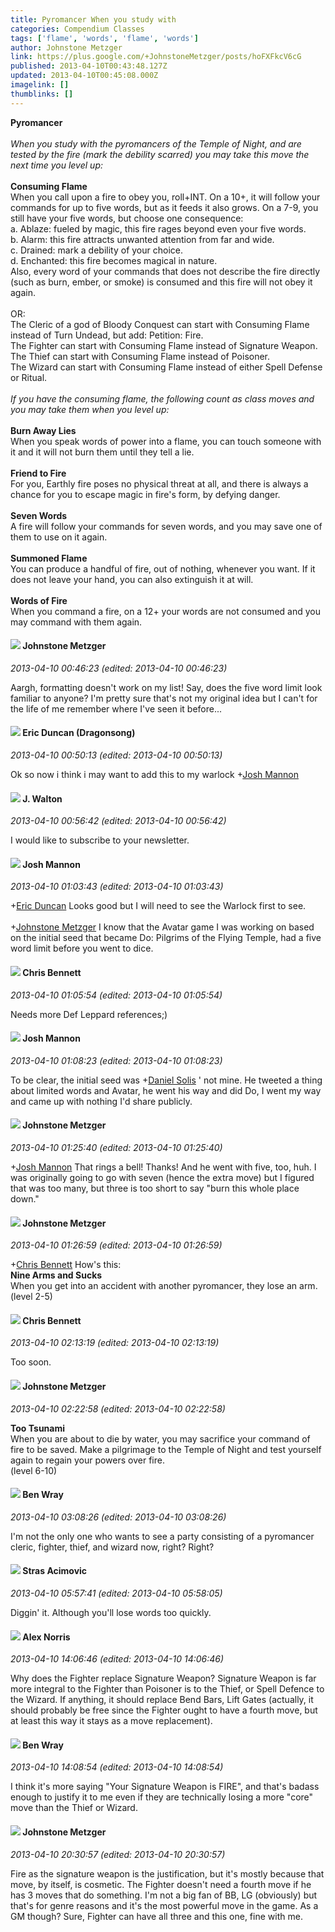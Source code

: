 ```yaml
---
title: Pyromancer When you study with
categories: Compendium Classes
tags: ['flame', 'words', 'flame', 'words']
author: Johnstone Metzger
link: https://plus.google.com/+JohnstoneMetzger/posts/hoFXFkcV6cG
published: 2013-04-10T00:43:48.127Z
updated: 2013-04-10T00:45:08.000Z
imagelink: []
thumblinks: []
---
```


<b>Pyromancer</b><br /><br /><i>When you study with the pyromancers of the Temple of Night, and are tested by the fire (mark the debility scarred) you may take this move the next time you level up:</i><br /><br /><b>Consuming Flame</b><br />When you call upon a fire to obey you, roll+INT. On a 10+, it will follow your commands for up to five words, but as it feeds it also grows. On a 7-9, you still have your five words, but choose one consequence:<br />a. Ablaze: fueled by magic, this fire rages beyond even your five words.<br />b. Alarm: this fire attracts unwanted attention from far and wide.<br />c. Drained: mark a debility of your choice.<br />d. Enchanted: this fire becomes magical in nature.<br />Also, every word of your commands that does not describe the fire directly (such as burn, ember, or smoke) is consumed and this fire will not obey it again.<br /> <br />OR:<br />The Cleric of a god of Bloody Conquest can start with Consuming Flame instead of Turn Undead, but add: Petition: Fire.<br />The Fighter can start with Consuming Flame instead of Signature Weapon.<br />The Thief can start with Consuming Flame instead of Poisoner.<br />The Wizard can start with Consuming Flame instead of either Spell Defense or Ritual.<br /> <br /><i>If you have the consuming flame, the following count as class moves and you may take them when you level up:</i><br /><br /><b>Burn Away Lies</b><br />When you speak words of power into a flame, you can touch someone with it and it will not burn them until they tell a lie.<br /><br /><b>Friend to Fire</b><br />For you, Earthly fire poses no physical threat at all, and there is always a chance for you to escape magic in fire&#39;s form, by defying danger.<br /><br /><b>Seven Words</b><br />A fire will follow your commands for seven words, and you may save one of them to use on it again.<br /><br /><b>Summoned Flame</b><br />You can produce a handful of fire, out of nothing, whenever you want. If it does not leave your hand, you can also extinguish it at will.<br /><br /><b>Words of Fire</b><br />When you command a fire, on a 12+ your words are not consumed and you may command with them again.
<div id='comment z12kzrvqntj4hrxbn04cexzwmyeiyxsgqu40k'>
  <h4><img src='{{site.baseurl}}//images/avatars/113864117304127544117_photo.jpg'> Johnstone Metzger</h4>
      <p><cite>2013-04-10 00:46:23 (edited: 2013-04-10 00:46:23)</cite></p>
        <p>Aargh, formatting doesn&#39;t work on my list! Say, does the five word limit look familiar to anyone? I&#39;m pretty sure that&#39;s not my original idea but I can&#39;t for the life of me remember where I&#39;ve seen it before...</p>
</div>
        

<div id='comment z12kzrvqntj4hrxbn04cexzwmyeiyxsgqu40k'>
  <h4><img src='{{site.baseurl}}//images/avatars/109931133667795594746_photo.jpg'> Eric Duncan (Dragonsong)</h4>
      <p><cite>2013-04-10 00:50:13 (edited: 2013-04-10 00:50:13)</cite></p>
        <p>Ok so now i think i may want to add this to my warlock <span class="proflinkWrapper"><span class="proflinkPrefix">+</span><a class="proflink" href="https://plus.google.com/114328860087669678984" oid="114328860087669678984">Josh Mannon</a></span> </p>
</div>
        

<div id='comment z12kzrvqntj4hrxbn04cexzwmyeiyxsgqu40k'>
  <h4><img src='{{site.baseurl}}//images/avatars/111694100408744715863_photo.jpg'> J. Walton</h4>
      <p><cite>2013-04-10 00:56:42 (edited: 2013-04-10 00:56:42)</cite></p>
        <p>I would like to subscribe to your newsletter.</p>
</div>
        

<div id='comment z12kzrvqntj4hrxbn04cexzwmyeiyxsgqu40k'>
  <h4><img src='{{site.baseurl}}//images/avatars/114328860087669678984_photo.jpg'> Josh Mannon</h4>
      <p><cite>2013-04-10 01:03:43 (edited: 2013-04-10 01:03:43)</cite></p>
        <p><span class="proflinkWrapper"><span class="proflinkPrefix">+</span><a class="proflink" href="https://plus.google.com/109931133667795594746" oid="109931133667795594746">Eric Duncan</a></span> Looks good but I will need to see the Warlock first to see. <br /><br /><span class="proflinkWrapper"><span class="proflinkPrefix">+</span><a class="proflink" href="https://plus.google.com/113864117304127544117" oid="113864117304127544117">Johnstone Metzger</a></span> I know that the Avatar game I was working on based on the initial seed that became Do: Pilgrims of the Flying Temple, had a five word limit before you went to dice.</p>
</div>
        

<div id='comment z12kzrvqntj4hrxbn04cexzwmyeiyxsgqu40k'>
  <h4><img src='{{site.baseurl}}//images/avatars/118281161314909153080_photo.jpg'> Chris Bennett</h4>
      <p><cite>2013-04-10 01:05:54 (edited: 2013-04-10 01:05:54)</cite></p>
        <p>Needs more Def Leppard references;)</p>
</div>
        

<div id='comment z12kzrvqntj4hrxbn04cexzwmyeiyxsgqu40k'>
  <h4><img src='{{site.baseurl}}//images/avatars/114328860087669678984_photo.jpg'> Josh Mannon</h4>
      <p><cite>2013-04-10 01:08:23 (edited: 2013-04-10 01:08:23)</cite></p>
        <p>To be clear, the initial seed was <span class="proflinkWrapper"><span class="proflinkPrefix">+</span><a class="proflink" href="https://plus.google.com/111756607933939087755" oid="111756607933939087755">Daniel Solis</a></span> &#39; not mine. He tweeted a thing about limited words and Avatar, he went his way and did Do, I went my way and came up with nothing I&#39;d share publicly.</p>
</div>
        

<div id='comment z12kzrvqntj4hrxbn04cexzwmyeiyxsgqu40k'>
  <h4><img src='{{site.baseurl}}//images/avatars/113864117304127544117_photo.jpg'> Johnstone Metzger</h4>
      <p><cite>2013-04-10 01:25:40 (edited: 2013-04-10 01:25:40)</cite></p>
        <p><span class="proflinkWrapper"><span class="proflinkPrefix">+</span><a class="proflink" href="https://plus.google.com/114328860087669678984" oid="114328860087669678984">Josh Mannon</a></span> That rings a bell! Thanks! And he went with five, too, huh. I was originally going to go with seven (hence the extra move) but I figured that was too many, but three is too short to say &quot;burn this whole place down.&quot;</p>
</div>
        

<div id='comment z12kzrvqntj4hrxbn04cexzwmyeiyxsgqu40k'>
  <h4><img src='{{site.baseurl}}//images/avatars/113864117304127544117_photo.jpg'> Johnstone Metzger</h4>
      <p><cite>2013-04-10 01:26:59 (edited: 2013-04-10 01:26:59)</cite></p>
        <p><span class="proflinkWrapper"><span class="proflinkPrefix">+</span><a class="proflink" href="https://plus.google.com/118281161314909153080" oid="118281161314909153080">Chris Bennett</a></span> How&#39;s this:<br /><b>Nine Arms and Sucks</b><br />When you get into an accident with another pyromancer, they lose an arm.<br />(level 2-5)</p>
</div>
        

<div id='comment z12kzrvqntj4hrxbn04cexzwmyeiyxsgqu40k'>
  <h4><img src='{{site.baseurl}}//images/avatars/118281161314909153080_photo.jpg'> Chris Bennett</h4>
      <p><cite>2013-04-10 02:13:19 (edited: 2013-04-10 02:13:19)</cite></p>
        <p>Too soon.</p>
</div>
        

<div id='comment z12kzrvqntj4hrxbn04cexzwmyeiyxsgqu40k'>
  <h4><img src='{{site.baseurl}}//images/avatars/113864117304127544117_photo.jpg'> Johnstone Metzger</h4>
      <p><cite>2013-04-10 02:22:58 (edited: 2013-04-10 02:22:58)</cite></p>
        <p><b>Too Tsunami</b><br />When you are about to die by water, you may sacrifice your command of fire to be saved. Make a pilgrimage to the Temple of Night and test yourself again to regain your powers over fire.<br />(level 6-10)</p>
</div>
        

<div id='comment z12kzrvqntj4hrxbn04cexzwmyeiyxsgqu40k'>
  <h4><img src='{{site.baseurl}}//images/avatars/117478240607286855024_photo.jpg'> Ben Wray</h4>
      <p><cite>2013-04-10 03:08:26 (edited: 2013-04-10 03:08:26)</cite></p>
        <p>I&#39;m not the only one who wants to see a party consisting of a pyromancer cleric, fighter, thief, and wizard now, right? Right?</p>
</div>
        

<div id='comment z12kzrvqntj4hrxbn04cexzwmyeiyxsgqu40k'>
  <h4><img src='{{site.baseurl}}//images/avatars/101825723823652157001_photo.jpg'> Stras Acimovic</h4>
      <p><cite>2013-04-10 05:57:41 (edited: 2013-04-10 05:58:05)</cite></p>
        <p>Diggin&#39; it. Although you&#39;ll lose words too quickly.</p>
</div>
        

<div id='comment z12kzrvqntj4hrxbn04cexzwmyeiyxsgqu40k'>
  <h4><img src='{{site.baseurl}}//images/avatars/112750659160242168572_photo.jpg'> Alex Norris</h4>
      <p><cite>2013-04-10 14:06:46 (edited: 2013-04-10 14:06:46)</cite></p>
        <p>Why does the Fighter replace Signature Weapon? Signature Weapon is far more integral to the Fighter than Poisoner is to the Thief, or Spell Defence to the Wizard. If anything, it should replace Bend Bars, Lift Gates (actually, it should probably be free since the Fighter ought to have a fourth move, but at least this way it stays as a move replacement).</p>
</div>
        

<div id='comment z12kzrvqntj4hrxbn04cexzwmyeiyxsgqu40k'>
  <h4><img src='{{site.baseurl}}//images/avatars/117478240607286855024_photo.jpg'> Ben Wray</h4>
      <p><cite>2013-04-10 14:08:54 (edited: 2013-04-10 14:08:54)</cite></p>
        <p>I think it&#39;s more saying &quot;Your Signature Weapon is FIRE&quot;, and that&#39;s badass enough to justify it to me even if they are technically losing a more &quot;core&quot; move than the Thief or Wizard.</p>
</div>
        

<div id='comment z12kzrvqntj4hrxbn04cexzwmyeiyxsgqu40k'>
  <h4><img src='{{site.baseurl}}//images/avatars/113864117304127544117_photo.jpg'> Johnstone Metzger</h4>
      <p><cite>2013-04-10 20:30:57 (edited: 2013-04-10 20:30:57)</cite></p>
        <p>Fire as the signature weapon is the justification, but it&#39;s mostly because that move, by itself, is cosmetic. The Fighter doesn&#39;t need a fourth move if he has 3 moves that do something. I&#39;m not a big fan of BB, LG (obviously) but that&#39;s for genre reasons and it&#39;s the most powerful move in the game. As a GM though? Sure, Fighter can have all three and this one, fine with me.</p>
</div>
        